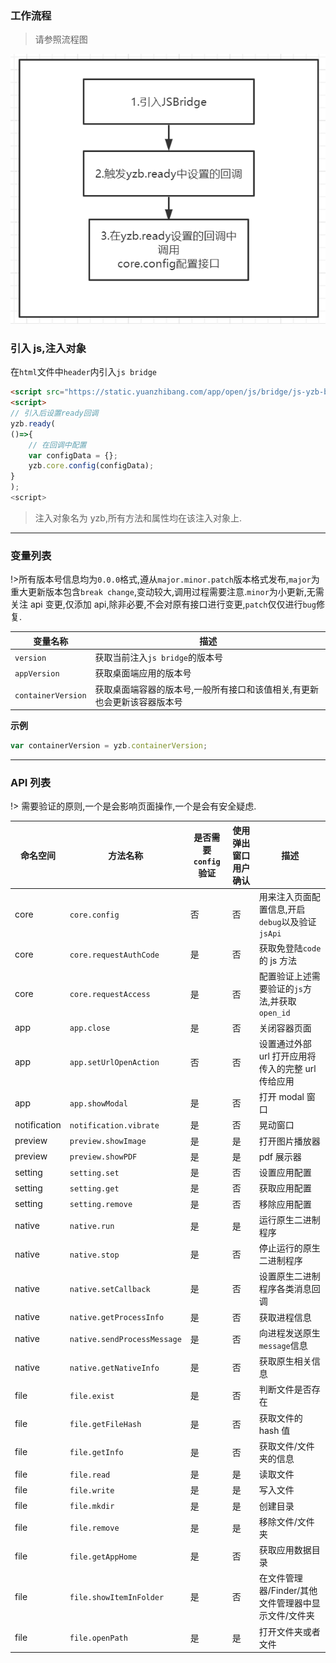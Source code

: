 ### **工作流程**

> 请参照流程图

![](../images/screenshot_1654686997675.png)

### **引入 js,注入对象**

在`html`文件中`header`内引入`js bridge`

```html
<script src="https://static.yuanzhibang.com/app/open/js/bridge/js-yzb-bridge-v0.0.19.js"></script>
<script>
// 引入后设置ready回调
yzb.ready(
()=>{
    // 在回调中配置
    var configData = {};
    yzb.core.config(configData);
}
);
<script>
```

> 注入对象名为 yzb,所有方法和属性均在该注入对象上.

---

### **变量列表**

!>所有版本号信息均为`0.0.0`格式,遵从`major.minor.patch`版本格式发布,`major`为重大更新版本包含`break change`,变动较大,调用过程需要注意.`minor`为小更新,无需关注 api 变更,仅添加 api,除非必要,不会对原有接口进行变更,`patch`仅仅进行`bug`修复.

| 变量名称           | 描述                                                                     |
| ------------------ | ------------------------------------------------------------------------ |
| `version`          | 获取当前注入`js bridge`的版本号                                          |
| `appVersion`       | 获取桌面端应用的版本号                                                   |
| `containerVersion` | 获取桌面端容器的版本号,一般所有接口和该值相关,有更新也会更新该容器版本号 |

**示例**

```javascript
var containerVersion = yzb.containerVersion;
```

---

### **API 列表**

!> 需要验证的原则,一个是会影响页面操作,一个是会有安全疑虑.

| 命名空间     | 方法名称                    | 是否需要`config`验证 | 使用弹出窗口用户确认 | 描述                                                |
| ------------ | --------------------------- | -------------------- | -------------------- | --------------------------------------------------- |
| core         | `core.config`               | 否                   | 否                   | 用来注入页面配置信息,开启`debug`以及验证`jsApi`     |
| core         | `core.requestAuthCode`      | 是                   | 否                   | 获取免登陆`code`的 js 方法                          |
| core         | `core.requestAccess`        | 是                   | 否                   | 配置验证上述需要验证的`js`方法,并获取`open_id`      |
| app          | `app.close`                 | 是                   | 否                   | 关闭容器页面                                        |
| app          | `app.setUrlOpenAction`      | 否                   | 否                   | 设置通过外部 url 打开应用将传入的完整 url 传给应用  |
| app          | `app.showModal`             | 是                   | 否                   | 打开 modal 窗口                                     |
| notification | `notification.vibrate`      | 是                   | 否                   | 晃动窗口                                            |
| preview      | `preview.showImage`         | 是                   | 是                   | 打开图片播放器                                      |
| preview      | `preview.showPDF`           | 是                   | 是                   | pdf 展示器                                          |
| setting      | `setting.set`               | 是                   | 否                   | 设置应用配置                                        |
| setting      | `setting.get`               | 是                   | 否                   | 获取应用配置                                        |
| setting      | `setting.remove`            | 是                   | 否                   | 移除应用配置                                        |
| native       | `native.run`                | 是                   | 是                   | 运行原生二进制程序                                  |
| native       | `native.stop`               | 是                   | 否                   | 停止运行的原生二进制程序                            |
| native       | `native.setCallback`        | 是                   | 否                   | 设置原生二进制程序各类消息回调                      |
| native       | `native.getProcessInfo`     | 是                   | 否                   | 获取进程信息                                        |
| native       | `native.sendProcessMessage` | 是                   | 否                   | 向进程发送原生`message`信息                         |
| native       | `native.getNativeInfo`      | 是                   | 否                   | 获取原生相关信息                                    |
| file         | `file.exist`                | 是                   | 否                   | 判断文件是否存在                                    |
| file         | `file.getFileHash`          | 是                   | 否                   | 获取文件的 hash 值                                  |
| file         | `file.getInfo`              | 是                   | 否                   | 获取文件/文件夹的信息                               |
| file         | `file.read`                 | 是                   | 是                   | 读取文件                                            |
| file         | `file.write`                | 是                   | 是                   | 写入文件                                            |
| file         | `file.mkdir`                | 是                   | 是                   | 创建目录                                            |
| file         | `file.remove`               | 是                   | 是                   | 移除文件/文件夹                                     |
| file         | `file.getAppHome`           | 是                   | 否                   | 获取应用数据目录                                    |
| file         | `file.showItemInFolder`     | 是                   | 否                   | 在文件管理器/Finder/其他文件管理器中显示文件/文件夹 |
| file         | `file.openPath`             | 是                   | 是                   | 打开文件夹或者文件                                  |
